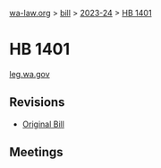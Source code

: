 [wa-law.org](/) > [bill](/bill/) > [2023-24](/bill/2023-24/) > [HB 1401](/bill/2023-24/hb/1401/)

# HB 1401
[leg.wa.gov](https://app.leg.wa.gov/billsummary?BillNumber=1401&Year=2023&Initiative=false)

## Revisions
* [Original Bill](1/)

## Meetings